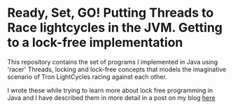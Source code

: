 # Ready, Set, GO! Putting Threads to Race lightcycles in the JVM. Getting to a lock-free implementation

This repository contains the set of programs I implemented in Java using
'racer' Threads, locking and lock-free concepts that models
the imaginative scenario of Tron LightCycles racing against
each other. 

I wrote these while trying to learn more about lock free
programming in Java and I have described them in more detail
in a post on my blog [here](http://giorgosgaganis.com)
